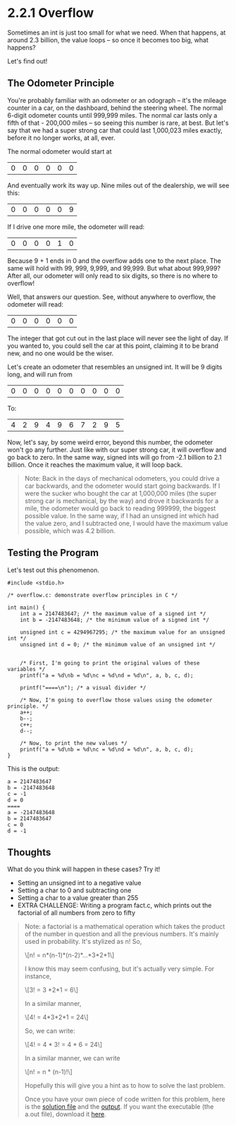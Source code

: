 # 2.2.1 Overflow
Sometimes an int is just too small for what we need. When that happens, at around 2.3 billion, the value loops – so once it becomes too big, what happens?

Let's find out!

The Odometer Principle
----------------------

You're probably familiar with an odometer or an odograph – it's the mileage counter in a car, on the dashboard, behind the steering wheel. The normal 6-digit odometer counts until 999,999 miles. The normal car lasts only a fifth of that - 200,000 miles – so seeing this number is rare, at best. But let's say that we had a super strong car that could last 1,000,023 miles exactly, before it no longer works, at all, ever.

The normal odometer would start at

|     |     |     |     |     |     |
| --- | --- | --- | --- | --- | --- |
| 0   | 0   | 0   | 0   | 0   | 0   |

And eventually work its way up. Nine miles out of the dealership, we will see this:

|     |     |     |     |     |     |
| --- | --- | --- | --- | --- | --- |
| 0   | 0   | 0   | 0   | 0   | 9   |

If I drive one more mile, the odometer will read:

|     |     |     |     |     |     |
| --- | --- | --- | --- | --- | --- |
| 0   | 0   | 0   | 0   | 1   | 0   |

Because 9 + 1 ends in 0 and the overflow adds one to the next place. The same will hold with 99, 999, 9,999, and 99,999. But what about 999,999? After all, our odometer will only read to six digits, so there is no where to overflow!

Well, that answers our question. See, without anywhere to overflow, the odometer will read:

|     |     |     |     |     |     |
| --- | --- | --- | --- | --- | --- |
| 0   | 0   | 0   | 0   | 0   | 0   |

The integer that got cut out in the last place will never see the light of day. If you wanted to, you could sell the car at this point, claiming it to be brand new, and no one would be the wiser.

Let's create an odometer that resembles an unsigned int. It will be 9 digits long, and will run from

|     |     |     |     |     |     |     |     |     |     |
| --- | --- | --- | --- | --- | --- | --- | --- | --- | --- |
| 0   | 0   | 0   | 0   | 0   | 0   | 0   | 0   | 0   | 0   |

To:

|     |     |     |     |     |     |     |     |     |     |
| --- | --- | --- | --- | --- | --- | --- | --- | --- | --- |
| 4   | 2   | 9   | 4   | 9   | 6   | 7   | 2   | 9   | 5   |

Now, let's say, by some weird error, beyond this number, the odometer won't go any further. Just like with our super strong car, it will overflow and go back to zero. In the same way, signed ints will go from -2.1 billion to 2.1 billion. Once it reaches the maximum value, it will loop back.

> Note: Back in the days of mechanical odometers, you could drive a car backwards, and the odometer would start going backwards. If I were the sucker who bought the car at 1,000,000 miles (the super strong car is mechanical, by the way) and drove it backwards for a mile, the odometer would go back to reading 999999, the biggest possible value. In the same way, if I had an unsigned int which had the value zero, and I subtracted one, I would have the maximum value possible, which was 4.2 billion.

Testing the Program
-------------------

Let's test out this phenomenon.

    #include <stdio.h>
    
    /* overflow.c: demonstrate overflow principles in C */
    
    int main() {
    	int a = 2147483647; /* the maximum value of a signed int */
    	int b = -2147483648; /* the minimum value of a signed int */
    	
    	unsigned int c = 4294967295; /* the maximum value for an unsigned int */
    	unsigned int d = 0; /* the minimum value of an unsigned int */
    
    
    	/* First, I'm going to print the original values of these variables */
    	printf("a = %d\nb = %d\nc = %d\nd = %d\n", a, b, c, d);
    
    	printf("====\n"); /* a visual divider */
    	
    	/* Now, I'm going to overflow those values using the odometer principle. */
    	a++;
    	b--;
    	c++;
    	d--;
    
    	/* Now, to print the new values */
    	printf("a = %d\nb = %d\nc = %d\nd = %d\n", a, b, c, d);
    }

This is the output:

    a = 2147483647
    b = -2147483648
    c = -1
    d = 0
    ====
    a = -2147483648
    b = 2147483647
    c = 0
    d = -1

Thoughts
--------

What do you think will happen in these cases? Try it!

*   Setting an unsigned int to a negative value
*   Setting a char to 0 and subtracting one
*   Setting a char to a value greater than 255
*   EXTRA CHALLENGE: Writing a program fact.c, which prints out the factorial of all numbers from zero to fifty

> Note: a factorial is a mathematical operation which takes the product of the number in question and all the previous numbers. It's mainly used in probability. It's stylized as n! So,
> 
> \\\[n! = n\*(n-1)\*(n-2)\*...\*3\*2\*1\\\]
> 
> I know this may seem confusing, but it's actually very simple. For instance,
> 
> \\\[3! = 3 \*2\*1 = 6\\\]
> 
> In a similar manner,
> 
> \\\[4! = 4\*3\*2\*1 = 24\\\]
> 
> So, we can write:
> 
> \\\[4! = 4 \* 3! = 4 \* 6 = 24\\\]
> 
> In a similar manner, we can write
> 
> \\\[n! = n \* (n-1)!\\\]
> 
> Hopefully this will give you a hint as to how to solve the last problem.
> 
> Once you have your own piece of code written for this problem, here is the [solution file](2.2.1%20Overflow/fact.c) and the [output](2.2.1%20Overflow/fact.txt.md). If you want the executable (the a.out file), download it [here](2.2.1%20Overflow/a.out).